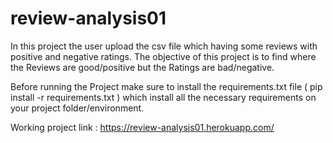 # review-analysis01

In this project the user upload the csv file which having some reviews with positive and negative ratings.
The objective of this project is to find where the Reviews are good/positive but the Ratings are bad/negative.

Before running the Project make sure to install the requirements.txt file ( pip install -r requirements.txt )
which install all the necessary requirements on your project folder/environment.

Working project link : https://review-analysis01.herokuapp.com/
 
